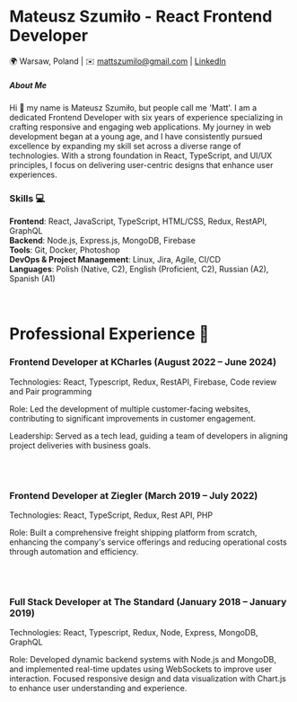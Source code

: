 # Mateusz Szumiło - React Frontend Developer
🌍 Warsaw, Poland | ✉️ mattszumilo@gmail.com | [LinkedIn](https://linkedin.com/in/mateusz-szumilo/)

##### About Me 
Hi 👋 my name is Mateusz Szumiło, but people call me 'Matt'. I am a dedicated Frontend Developer with six years of experience specializing in crafting responsive and engaging web applications. My journey in web development began at a young age, and I have consistently pursued excellence by expanding my skill set across a diverse range of technologies. With a strong foundation in React, TypeScript, and UI/UX principles, I focus on delivering user-centric designs that enhance user experiences.


### Skills 💻
**Frontend**: React, JavaScript, TypeScript, HTML/CSS, Redux, RestAPI, GraphQL <br />
**Backend**: Node.js, Express.js, MongoDB, Firebase <br />
**Tools**: Git, Docker, Photoshop <br />
**DevOps & Project Management**: Linux, Jira, Agile, CI/CD <br />
**Languages**: Polish (Native, C2), English (Proficient, C2), Russian (A2), Spanish (A1) <br />
<br />
<br />

# Professional Experience 🤵

### Frontend Developer at KCharles (August 2022 – June 2024)
Technologies: React, Typescript, Redux, RestAPI, Firebase, Code review and Pair programming

Role: Led the development of multiple customer-facing websites, contributing to significant improvements in customer engagement.

Leadership: Served as a tech lead, guiding a team of developers in aligning project deliveries with business goals.

<br />
<br />

### Frontend Developer at Ziegler (March 2019 – July 2022)
Technologies: React, TypeScript, Redux, Rest API, PHP 

Role: Built a comprehensive freight shipping platform from scratch, enhancing the company's service offerings and reducing operational costs through automation and efficiency.

<br />
<br />

### Full Stack Developer at The Standard (January 2018 – January 2019)
Technologies: React, Typescript, Redux, Node, Express, MongoDB, GraphQL 

Role: Developed dynamic backend systems with Node.js and MongoDB, and implemented real-time updates using WebSockets to improve user interaction. Focused responsive design and data visualization with Chart.js to enhance user understanding and experience. 

<br />



<!--
**szumi112/szumi112** is a ✨ _special_ ✨ repository because its `README.md` (this file) appears on your GitHub profile.

Here are some ideas to get you started:

- 🔭 I’m currently working on ...
- 🌱 I’m currently learning ...
- 👯 I’m looking to collaborate on ...
- 🤔 I’m looking for help with ...
- 💬 Ask me about ...
- 📫 How to reach me: ...
- 😄 Pronouns: ...
- ⚡ Fun fact: ...
-->
